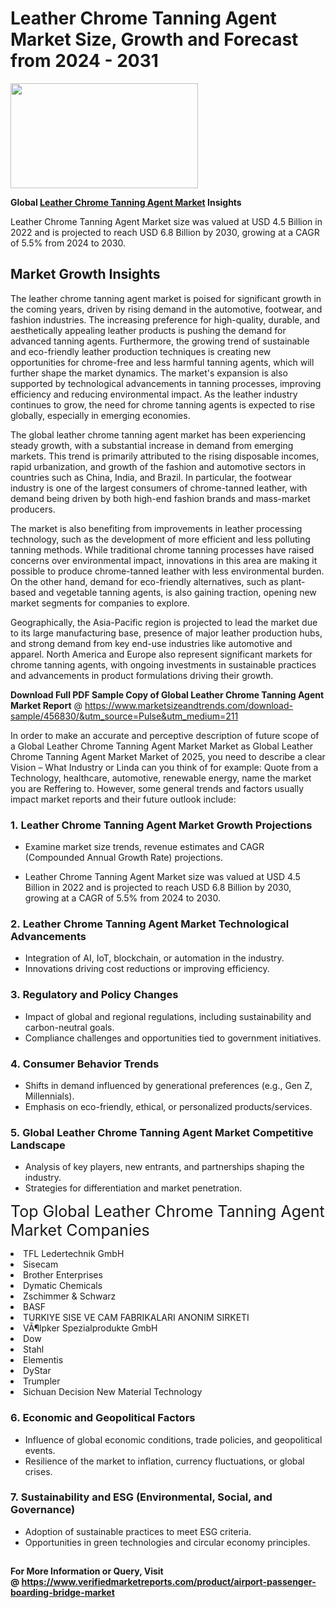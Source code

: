 <H1>Leather Chrome Tanning Agent Market Size, Growth and Forecast from 2024 - 2031</H1><img class="aligncenter size-medium wp-image-584254" src="https://thirdeyenews.in/wp-content/uploads/2024/09/Global-Market-Research-300x168.jpeg" alt="" width="300" height="168" /><p><strong>Global&nbsp;<a href="https://www.marketsizeandtrends.com/download-sample/456830/&amp;utm_source=Pulse&amp;utm_medium=211">Leather Chrome Tanning Agent Market</a> Insights</strong></p><p>Leather Chrome Tanning Agent Market size was valued at USD 4.5 Billion in 2022 and is projected to reach USD 6.8 Billion by 2030, growing at a CAGR of 5.5% from 2024 to 2030.</p><p><h2>Market Growth Insights</h2> The leather chrome tanning agent market is poised for significant growth in the coming years, driven by rising demand in the automotive, footwear, and fashion industries. The increasing preference for high-quality, durable, and aesthetically appealing leather products is pushing the demand for advanced tanning agents. Furthermore, the growing trend of sustainable and eco-friendly leather production techniques is creating new opportunities for chrome-free and less harmful tanning agents, which will further shape the market dynamics. The market's expansion is also supported by technological advancements in tanning processes, improving efficiency and reducing environmental impact. As the leather industry continues to grow, the need for chrome tanning agents is expected to rise globally, especially in emerging economies. <p>The global leather chrome tanning agent market has been experiencing steady growth, with a substantial increase in demand from emerging markets. This trend is primarily attributed to the rising disposable incomes, rapid urbanization, and growth of the fashion and automotive sectors in countries such as China, India, and Brazil. In particular, the footwear industry is one of the largest consumers of chrome-tanned leather, with demand being driven by both high-end fashion brands and mass-market producers.</p> <p>The market is also benefiting from improvements in leather processing technology, such as the development of more efficient and less polluting tanning methods. While traditional chrome tanning processes have raised concerns over environmental impact, innovations in this area are making it possible to produce chrome-tanned leather with less environmental burden. On the other hand, demand for eco-friendly alternatives, such as plant-based and vegetable tanning agents, is also gaining traction, opening new market segments for companies to explore.</p> <p>Geographically, the Asia-Pacific region is projected to lead the market due to its large manufacturing base, presence of major leather production hubs, and strong demand from key end-use industries like automotive and apparel. North America and Europe also represent significant markets for chrome tanning agents, with ongoing investments in sustainable practices and advancements in product formulations driving their growth.</p> </p><p><span class=""><strong>Download Full PDF Sample Copy of Global Leather Chrome Tanning Agent Market Report</strong> @ <a href="https://www.marketsizeandtrends.com/download-sample/456830/&amp;utm_source=Pulse&amp;utm_medium=211" target="_blank">https://www.marketsizeandtrends.com/download-sample/456830/&amp;utm_source=Pulse&amp;utm_medium=211</a></span></p><p>In order to make an accurate and perceptive description of future scope of a Global&nbsp;Leather Chrome Tanning Agent Market Market as Global&nbsp;Leather Chrome Tanning Agent Market Market of 2025, you need to describe a clear Vision &ndash; What Industry or Linda can you think of for example: Quote from a Technology, healthcare, automotive, renewable energy, name the market you are Reffering to. However, some general trends and factors usually impact market reports and their future outlook include:</p><h3>1.&nbsp;<strong>Leather Chrome Tanning Agent Market Growth Projections</strong></h3><ul><li>Examine market size trends, revenue estimates and CAGR (Compounded Annual Growth Rate) projections.</li><li><p>Leather Chrome Tanning Agent Market size was valued at USD 4.5 Billion in 2022 and is projected to reach USD 6.8 Billion by 2030, growing at a CAGR of 5.5% from 2024 to 2030.</p></li></ul><h3>2.&nbsp;<strong>Leather Chrome Tanning Agent Market Technological Advancements</strong></h3><ul><li>Integration of AI, IoT, blockchain, or automation in the industry.</li><li>Innovations driving cost reductions or improving efficiency.</li></ul><h3>3.&nbsp;<strong>Regulatory and Policy Changes</strong></h3><ul><li>Impact of global and regional regulations, including sustainability and carbon-neutral goals.</li><li>Compliance challenges and opportunities tied to government initiatives.</li></ul><h3>4.&nbsp;<strong>Consumer Behavior Trends</strong></h3><ul><li>Shifts in demand influenced by generational preferences (e.g., Gen Z, Millennials).</li><li>Emphasis on eco-friendly, ethical, or personalized products/services.</li></ul><h3>5.&nbsp;<strong>Global Leather Chrome Tanning Agent Market Competitive Landscape</strong></h3><ul><li>Analysis of key players, new entrants, and partnerships shaping the industry.</li><li>Strategies for differentiation and market penetration.</li></ul><p data-pm-slice="1 1 []"><span style="color: inherit; font-family: inherit; font-size: 25px;">Top Global Leather Chrome Tanning Agent Market Companies</span></p><div class="" data-test-id=""><p><li>TFL Ledertechnik GmbH</li><li> Sisecam</li><li> Brother Enterprises</li><li> Dymatic Chemicals</li><li> Zschimmer & Schwarz</li><li> BASF</li><li> TURKIYE SISE VE CAM FABRIKALARI ANONIM SIRKETI</li><li> VÃ¶lpker Spezialprodukte GmbH</li><li> Dow</li><li> Stahl</li><li> Elementis</li><li> DyStar</li><li> Trumpler</li><li> Sichuan Decision New Material Technology</li></p></div><h3>6.&nbsp;<strong>Economic and Geopolitical Factors</strong></h3><ul><li>Influence of global economic conditions, trade policies, and geopolitical events.</li><li>Resilience of the market to inflation, currency fluctuations, or global crises.</li></ul><h3>7.&nbsp;<strong>Sustainability and ESG (Environmental, Social, and Governance)</strong></h3><ul><li>Adoption of sustainable practices to meet ESG criteria.</li><li>Opportunities in green technologies and circular economy principles.</li></ul><h2><strong style="font-size: 14px;">For More Information or Query, Visit @&nbsp;</strong><a style="background-color: #ffffff; font-size: 14px;" href="https://www.marketsizeandtrends.com/report/leather-chrome-tanning-agent-market/" target="_blank">https://www.verifiedmarketreports.com/product/airport-passenger-boarding-bridge-market</a></h2>
